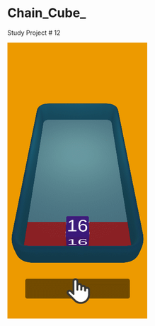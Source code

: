 # Chain_Cube_
Study Project # 12

![grab-landing-page](https://github.com/Alex21Sav/Chain_Cube_/blob/main/ScreenGif.gif)
